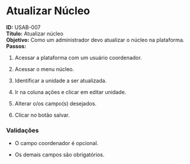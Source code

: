 # Atualizar Núcleo
**ID:** USAB-007  
**Título:** Atualizar núcleo \
**Objetivo:** Como um administrador devo atualizar o núcleo na plataforma.  
**Passos:**

1.  Acessar a plataforma com um usuário coordenador.
    
2.  Acessar o menu núcleo.
    
3.  Identificar a unidade a ser atualizada.
    
4.  Ir na coluna ações e clicar em editar unidade.

5.  Alterar o/os campo(s) desejados.

6. Clicar no botão salvar.


 ### Validações     

-  O campo coordenador é opcional.

- Os demais campos são obrigatórios. 


